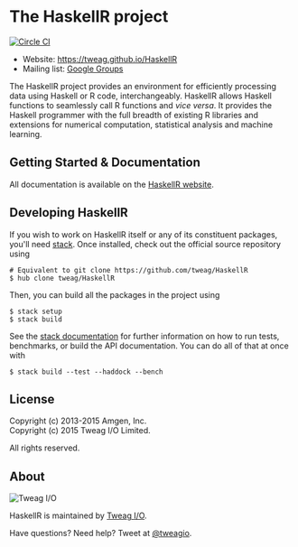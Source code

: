 # The HaskellR project

[![Circle CI](https://circleci.com/gh/tweag/HaskellR.svg?style=svg&circle-token=203e28077ff516f587169b261f089d1e9d50693d)](https://circleci.com/gh/tweag/HaskellR)

* Website: https://tweag.github.io/HaskellR
* Mailing list: [Google Groups](https://groups.google.com/group/haskellr)

The HaskellR project provides an environment for efficiently
processing data using Haskell or R code, interchangeably. HaskellR
allows Haskell functions to seamlessly call R functions and *vice
versa*. It provides the Haskell programmer with the full breadth of
existing R libraries and extensions for numerical computation,
statistical analysis and machine learning.

## Getting Started & Documentation

All documentation is available on the
[HaskellR website](https://tweag.github.io/HaskellR).

## Developing HaskellR

If you wish to work on HaskellR itself or any of its constituent
packages, you'll need
[stack](https://github.com/commercialhaskell/stack). Once installed,
check out the official source repository using

```
# Equivalent to git clone https://github.com/tweag/HaskellR
$ hub clone tweag/HaskellR
```

Then, you can build all the packages in the project using

```
$ stack setup
$ stack build
```

See the
[stack documentation](https://github.com/commercialhaskell/stack/wiki)
for further information on how to run tests, benchmarks, or build the
API documentation. You can do all of that at once with

```
$ stack build --test --haddock --bench
```

## License

Copyright (c) 2013-2015 Amgen, Inc.  
Copyright (c) 2015 Tweag I/O Limited.

All rights reserved.
<!--
HaskellR is free software, and may be redistributed under the terms
specified in the [LICENSE](LICENSE) file.
-->

## About

![Tweag I/O](http://i.imgur.com/0HK8X4y.png)

HaskellR is maintained by [Tweag I/O](http://tweag.io/).

Have questions? Need help? Tweet at
[@tweagio](http://twitter.com/tweagio).
